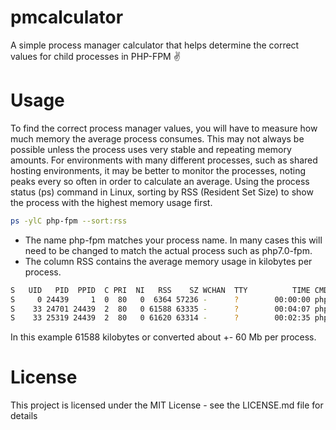# pmcalculator
A simple process manager calculator that helps determine the correct values for child processes in PHP-FPM :v:

# Usage

To find the correct process manager values, you will have to measure how much memory the average process consumes. This may not always be possible unless the process uses very stable and repeating memory amounts. For environments with many different processes, such as shared hosting environments, it may be better to monitor  the processes, noting peaks every so often in order to calculate an average.
Using the process status (ps) command in Linux, sorting by RSS (Resident Set Size) to show the process with the highest memory usage first.

```bash
ps -ylC php-fpm --sort:rss
```

* The name php-fpm matches your process name. In many cases this will need to be changed to match the actual process such as php7.0-fpm.
* The column RSS contains the average memory usage in kilobytes per process.

```bash
S   UID   PID  PPID  C PRI  NI   RSS    SZ WCHAN  TTY          TIME CMD
S     0 24439     1  0  80   0  6364 57236 -      ?        00:00:00 php-fpm
S    33 24701 24439  2  80   0 61588 63335 -      ?        00:04:07 php-fpm
S    33 25319 24439  2  80   0 61620 63314 -      ?        00:02:35 php-fpm
```

In this example 61588 kilobytes or converted about +- 60 Mb per process.

# License

This project is licensed under the MIT License - see the LICENSE.md file for details

